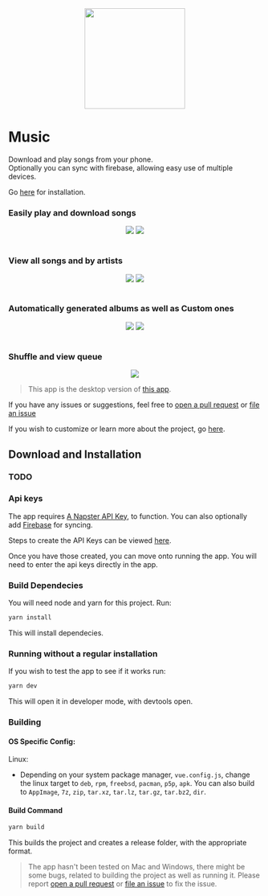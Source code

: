 <div align="center">
  <img src="public/logo.png" height=200 width=200>
</div>

# Music

Download and play songs from your phone. <br>
Optionally you can sync with firebase, allowing easy use of multiple devices.

Go [here](#download-and-installation) for installation.

### Easily play and download songs

<div align="center">
  <img src="docs/images/desktop_home.png"> <img src="docs/images/desktop_search.png">
</div>

<br>

### View all songs and by artists

<div align="center">
  <img src="docs/images/desktop_mymusic.png"> <img  src="docs/images/desktop_artist.png">
</div>

<br>

### Automatically generated albums as well as Custom ones

<div align="center">
  <img src="docs/images/desktop_albums.png"> <img src="docs/images/desktop_album.png">
</div>

<br>

### Shuffle and view queue

<div align="center">
  <img src="docs/images/desktop_queue.png">
</div>

> This app is the desktop version of [this app](https://github.com/Lutetium-Vanadium/Music-Flutter).

If you have any issues or suggestions, feel free to [open a pull request](https://github.com/Lutetium-Vanadium/music-vue/pulls) or [file an issue](https://github.com/Lutetium-Vanadium/music-vue/issues)

If you wish to customize or learn more about the project, go [here](docs/codestructure.md).

## Download and Installation

### TODO

### Api keys

The app requires [A Napster API Key](https://developer.napster.com/api/v2.2#getting-started), to function. You can also optionally add [Firebase](https://firebase.google.com/) for syncing.

Steps to create the API Keys can be viewed [here](docs/apikeys.md).

Once you have those created, you can move onto running the app.
You will need to enter the api keys directly in the app.

### Build Dependecies

You will need node and yarn for this project. Run:

```sh
yarn install
```

This will install dependecies.

### Running without a regular installation

If you wish to test the app to see if it works run:

```sh
yarn dev
```

This will open it in developer mode, with devtools open.

### Building

#### OS Specific Config:

Linux:

- Depending on your system package manager, `vue.config.js`, change the linux target to `deb`, `rpm`, `freebsd`, `pacman`, `p5p`, `apk`.
  You can also build to `AppImage`, `7z`, `zip`, `tar.xz`, `tar.lz`, `tar.gz`, `tar.bz2`, `dir`.

#### Build Command

```sh
yarn build
```

This builds the project and creates a release folder, with the appropriate format.

> The app hasn't been tested on Mac and Windows, there might be some bugs, related to building the project as well as running it. Please report [open a pull request](https://github.com/Lutetium-Vanadium/music-vue/pulls) or [file an issue](https://github.com/Lutetium-Vanadium/music-vue/issues) to fix the issue.
